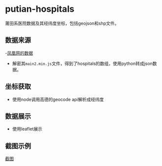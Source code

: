 # putian-hospitals
莆田系医院数据及其经纬度坐标，包括geojson和shp文件。

## 数据来源

-[凤凰网的数据](http://news.ifeng.com/mainland/special/ptxyy/)

- 解密其`main2.min.js`文件，得到了hospitals的数组，使用python转成json数据。

## 坐标获取

- 使用node调用高德的geocode api解析成经纬度

## 数据展示

- 使用leaflet展示

## 截图示例

[截图](https://raw.githubusercontent.com/wandergis/putian-hospitals/gh-pages/screenshot.png)


